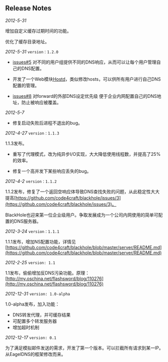 Release Notes
----
*2012-5-31* 

增加自定义缓存过期时间的功能。

优化了缓存目录地址。

*2012-5-31* `version：1.2.0`

* [issues#5](https://github.com/code4craft/blackhole/issues/5) 对不同的用户组提供不同的DNS响应，从而可以让每个用户管理自己的DNS配置。

* 开发了一个Web模块[Hostd](http://code4craft.github.io/hostd/)，类似修改hosts，可以供所有用户进行自己DNS配置的管理。

* [issues#8](https://github.com/code4craft/blackhole/issues/8) 对forward的外部DNS设定优先级 便于企业内网配置自己的DNS地址，防止被响应被覆盖。

*2012-5-7*

* 修复启动失败后进程不退出的bug。

*2012-4-27* `version：1.1.3`

1.1.3发布。

* 重写了代理模式，​改为纯异步I/O实现，大大降低使用线程数，并提高了25%的效率。

* 修复一个高并发下某些响应丢失的bug。

*2012-4-2* `version：1.1.2`

1.1.2发布，修复了一个返回空响应体导致DNS查找失败的问题，从此稳定性大大提高[https://github.com/code4craft/blackhole/issues/3](https://github.com/code4craft/blackhole/issues/3)。

BlackHole也迎来第一位企业级用户。争取发展成为一个公司内网使用的简单可配置的DNS服务器。

*2012-3-24* `version：1.1.1`

1.1.1发布，增加NS配置功能，详情见[https://github.com/code4craft/blackhole/blob/master/server/README.md](https://github.com/code4craft/blackhole/blob/master/server/README.md)

*2012-2-25*	`version: 1.1`

1.1发布，偷偷增加反DNS污染功能。原理：
[http://my.oschina.net/flashsword/blog/110276](http://my.oschina.net/flashsword/blog/110276)

*2012-12-31* `version: 1.0-alpha`

1.0-alpha发布，加入功能：

* DNS转发代理，并可缓存结果
* 可配置多个转发服务器
* 增加超时机制

*2012-12-17* `version: 0.1 `

为了满足模拟邮件发送的需求，开发了第一个版本。可以拦截所有请求到某一IP。从EagelDNS的框架修改而来。



